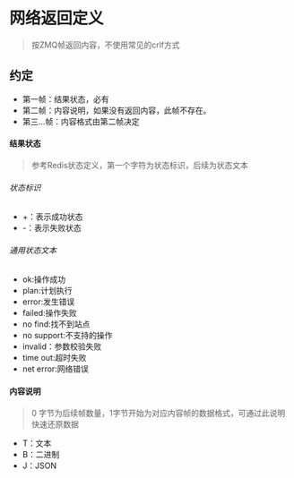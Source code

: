 ﻿# 网络返回定义
> 按ZMQ帧返回内容，不使用常见的crlf方式

## 约定
- 第一帧：结果状态，必有
- 第二帧：内容说明，如果没有返回内容，此帧不存在。
- 第三...帧：内容格式由第二帧决定


#### 结果状态
> 参考Redis状态定义，第一个字符为状态标识，后续为状态文本

###### 状态标识
- +：表示成功状态
- -：表示失败状态

###### 通用状态文本
- ok:操作成功
- plan:计划执行
- error:发生错误
- failed:操作失败
- no find:找不到站点
- no support:不支持的操作
- invalid：参数校验失败
- time out:超时失败
- net error:网络错误

#### 内容说明
> 0 字节为后续帧数量，1字节开始为对应内容帧的数据格式，可通过此说明快速还原数据
- T：文本
- B：二进制
- J：JSON